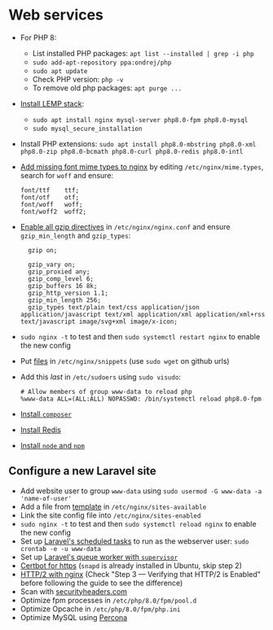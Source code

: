 # Web services

- For PHP 8:
  - List installed PHP packages: `apt list --installed | grep -i php`
  - `sudo add-apt-repository ppa:ondrej/php`
  - `sudo apt update`
  - Check PHP version: `php -v`
  - To remove old php packages: `apt purge ...`
- [Install LEMP stack](https://www.digitalocean.com/community/tutorials/how-to-install-linux-nginx-mysql-php-lemp-stack-on-ubuntu-20-04):

  - `sudo apt install nginx mysql-server php8.0-fpm php8.0-mysql`
  - `sudo mysql_secure_installation`

- Install PHP extensions: `sudo apt install php8.0-mbstring php8.0-xml php8.0-zip php8.0-bcmath php8.0-curl php8.0-redis php8.0-intl`
- [Add missing font mime types to nginx](https://github.com/fontello/fontello/wiki/How-to-setup-server-to-serve-fonts)
  by editing `/etc/nginx/mime.types`, search for `woff` and ensure:

      font/ttf    ttf;
      font/otf    otf;
      font/woff   woff;
      font/woff2  woff2;

- [Enable all gzip directives](https://www.digitalocean.com/community/tutorials/how-to-add-the-gzip-module-to-nginx-on-ubuntu-16-04)
  in `/etc/nginx/nginx.conf` and ensure `gzip_min_length` and `gzip_types`:

        gzip on;

        gzip_vary on;
        gzip_proxied any;
        gzip_comp_level 6;
        gzip_buffers 16 8k;
        gzip_http_version 1.1;
        gzip_min_length 256;
        gzip_types text/plain text/css application/json application/javascript text/xml application/xml application/xml+rss text/javascript image/svg+xml image/x-icon;

- `sudo nginx -t` to test and then `sudo systemctl restart nginx` to enable the new config
- Put [files](../nginx/snippets/) in `/etc/nginx/snippets` (use `sudo wget` on github urls)
- Add this _last_ in `/etc/sudoers` using `sudo visudo`:

      # Allow members of group www-data to reload php
      %www-data ALL=(ALL:ALL) NOPASSWD: /bin/systemctl reload php8.0-fpm

- [Install `composer`](https://www.digitalocean.com/community/tutorials/how-to-install-and-use-composer-on-ubuntu-20-04)
- [Install Redis](https://www.digitalocean.com/community/tutorials/how-to-install-and-secure-redis-on-ubuntu-20-04)
- [Install `node` and `npm`](https://www.digitalocean.com/community/tutorials/how-to-install-node-js-on-ubuntu-20-04)

## Configure a new Laravel site

- Add website user to group `www-data` using `sudo usermod -G www-data -a 'name-of-user'`
- Add a file from [template](../nginx/sites-available/laravel-site) in `/etc/nginx/sites-available`
- Link the site config file into `/etc/nginx/sites-enabled`
- `sudo nginx -t` to test and then `sudo systemctl reload nginx` to enable the new config
- Set up [Laravel's scheduled tasks](https://laravel.com/docs/scheduling#running-the-scheduler)
  to run as the webserver user: `sudo crontab -e -u www-data`
- Set up [Laravel's queue worker with `supervisor`](https://laravel.com/docs/8.x/queues#installing-supervisor)
- [Certbot for https](https://certbot.eff.org/lets-encrypt/ubuntufocal-nginx)
  (`snapd` is already installed in Ubuntu, skip step 2)
- [HTTP/2 with nginx](https://www.digitalocean.com/community/tutorials/how-to-set-up-nginx-with-http-2-support-on-ubuntu-18-04)
  (Check "Step 3 — Verifying that HTTP/2 is Enabled" before following the guide to see the difference)
- Scan with [securityheaders.com](https://securityheaders.com)
- Optimize fpm processes in `/etc/php/8.0/fpm/pool.d`
- Optimize Opcache in `/etc/php/8.0/fpm/php.ini`
- Optimize MySQL using [Percona](https://www.percona.com/doc/percona-toolkit/LATEST/installation.html)

